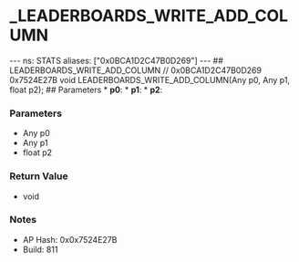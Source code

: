 # _LEADERBOARDS_WRITE_ADD_COLUMN

--- ns: STATS aliases: ["0x0BCA1D2C47B0D269"] --- ## LEADERBOARDS_WRITE_ADD_COLUMN  // 0x0BCA1D2C47B0D269 0x7524E27B void LEADERBOARDS_WRITE_ADD_COLUMN(Any p0, Any p1, float p2);   ## Parameters * **p0**: * **p1**: * **p2**:

### Parameters
* Any p0
* Any p1
* float p2

### Return Value
* void

### Notes
* AP Hash: 0x0x7524E27B
* Build: 811

